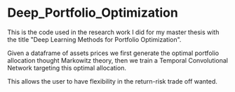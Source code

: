 # Deep_Portfolio_Optimization

This is the code used in the research work I did for my master thesis with the title "Deep Learning Methods for Portfolio Optimization".

Given a dataframe of assets prices we first generate the optimal portfolio allocation thought Markowitz theory, 
then we train a Temporal Convolutional Network targeting this optimal allocation.

This allows the user to have flexibility in the return-risk trade off wanted.

